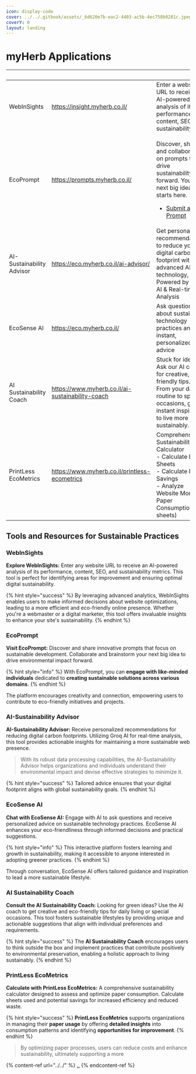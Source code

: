 ```yaml
---
icon: display-code
cover: ../../.gitbook/assets/_6d620e7b-eac2-4403-ac5b-4ec758b0281c.jpeg
coverY: 0
layout: landing
---
```


# myHerb Applications

<table data-view="cards"><thead><tr><th></th><th data-type="content-ref"></th><th></th><th><select><option value="PJubOpNy2Gbt" label="Production In Review" color="blue"></option></select></th><th data-type="rating" data-max="5"></th><th data-hidden data-card-cover data-type="files"></th></tr></thead><tbody><tr><td>WebInSights</td><td><a href="https://insight.myherb.co.il/">https://insight.myherb.co.il/</a></td><td>Enter a website URL to receive an AI-powered analysis of its performance, content, SEO, and sustainability.</td><td><span data-option="PJubOpNy2Gbt">Production In Review</span></td><td>5</td><td><a href="../../.gitbook/assets/WebInSight-AI-Powered-Website-Analysis-Optimization-06-21-2025_02_37_PM.png">WebInSight-AI-Powered-Website-Analysis-Optimization-06-21-2025_02_37_PM.png</a></td></tr><tr><td>EcoPrompt</td><td><a href="https://prompts.myherb.co.il/">https://prompts.myherb.co.il/</a></td><td><p>Discover, share, and collaborate on prompts to drive sustainability forward. Your next big idea starts here.</p><ul><li><a href="https://prompts.myherb.co.il/prompts/submit">Submit a Prompt</a></li></ul></td><td><span data-option="PJubOpNy2Gbt">Production In Review</span></td><td>4</td><td><a href="../../.gitbook/assets/EcoPrompts-Sustainability-Prompt-Bank-06-21-2025_10_35_PM.png">EcoPrompts-Sustainability-Prompt-Bank-06-21-2025_10_35_PM.png</a></td></tr><tr><td>AI-Sustainability Advisor</td><td><a href="https://eco.myherb.co.il/ai-advisor/">https://eco.myherb.co.il/ai-advisor/</a></td><td>Get personalized recommendations to reduce your digital carbon footprint with advanced AI technology, Powered by Groq AI &#x26; Real-time Analysis</td><td><span data-option="PJubOpNy2Gbt">Production In Review</span></td><td>5</td><td><a href="../../.gitbook/assets/EcoSense-Sustainable-Device-Usage-06-21-2025_01_26_PM.png">EcoSense-Sustainable-Device-Usage-06-21-2025_01_26_PM.png</a></td></tr><tr><td>EcoSense AI</td><td><a href="https://eco.myherb.co.il/">https://eco.myherb.co.il/</a></td><td>Ask questions about sustainable technology practices and get instant, personalized advice</td><td><span data-option="PJubOpNy2Gbt">Production In Review</span></td><td>5</td><td><a href="../../.gitbook/assets/EcoSense-Sustainable-Device-Usage-06-21-2025_01_18_PM.png">EcoSense-Sustainable-Device-Usage-06-21-2025_01_18_PM.png</a></td></tr><tr><td>AI Sustainability Coach</td><td><a href="https://www.myherb.co.il/ai-sustainability-coach">https://www.myherb.co.il/ai-sustainability-coach</a></td><td>Stuck for ideas? Ask our AI coach for creative, eco-friendly tips. From your daily routine to special occasions, get instant inspiration to live more sustainably.</td><td><span data-option="PJubOpNy2Gbt">Production In Review</span></td><td>5</td><td><a href="../../.gitbook/assets/AI-Sustainability-Coach-myHerb-06-21-2025_10_40_PM.png">AI-Sustainability-Coach-myHerb-06-21-2025_10_40_PM.png</a></td></tr><tr><td>PrintLess EcoMetrics</td><td><a href="https://www.myherb.co.il/printless-ecometrics">https://www.myherb.co.il/printless-ecometrics</a></td><td>Comprehensive Sustainability Calculator<br>- Calculate by Sheets<br>- Calculate by Savings<br>- Analyze Website Monthly Paper Consumption (A4 sheets)</td><td><span data-option="PJubOpNy2Gbt">Production In Review</span></td><td>5</td><td><a href="../../.gitbook/assets/PrintLess-EcoMetrics-myHerb-06-21-2025_10_00_PM.png">PrintLess-EcoMetrics-myHerb-06-21-2025_10_00_PM.png</a></td></tr></tbody></table>

## Tools and Resources for Sustainable Practices

### WebInSights

**Explore WebInSights:** Enter any website URL to receive an AI-powered analysis of its performance, content, SEO, and sustainability metrics. This tool is perfect for identifying areas for improvement and ensuring optimal digital sustainability.&#x20;

{% hint style="success" %}
By leveraging advanced analytics, WebInSights enables users to make informed decisions about website optimizations, leading to a more efficient and eco-friendly online presence. Whether you're a webmaster or a digital marketer, this tool offers invaluable insights to enhance your site's sustainability.
{% endhint %}

### EcoPrompt

**Visit EcoPrompt:** Discover and share innovative prompts that focus on sustainable development. Collaborate and brainstorm your next big idea to drive environmental impact forward.&#x20;

{% hint style="info" %}
With EcoPrompt, you can **engage with like-minded individuals** dedicated to **creating sustainable solutions across various domains**.&#x20;
{% endhint %}

The platform encourages creativity and connection, empowering users to contribute to eco-friendly initiatives and projects.

### AI-Sustainability Advisor

**AI-Sustainability Advisor:** Receive personalized recommendations for reducing digital carbon footprints. Utilizing Groq AI for real-time analysis, this tool provides actionable insights for maintaining a more sustainable web presence.&#x20;

> With its robust data processing capabilities, the AI-Sustainability Advisor helps organizations and individuals understand their environmental impact and devise effective strategies to minimize it.&#x20;

{% hint style="success" %}
Tailored advice ensures that your digital footprint aligns with global sustainability goals.
{% endhint %}

### EcoSense AI

**Chat with EcoSense AI:** Engage with AI to ask questions and receive personalized advice on sustainable technology practices. EcoSense AI enhances your eco-friendliness through informed decisions and practical suggestions.&#x20;

{% hint style="info" %}
This interactive platform fosters learning and growth in sustainability, making it accessible to anyone interested in adopting greener practices.&#x20;
{% endhint %}

Through conversation, EcoSense AI offers tailored guidance and inspiration to lead a more sustainable lifestyle.

### AI Sustainability Coach

**Consult the AI Sustainability Coach:** Looking for green ideas? Use the AI coach to get creative and eco-friendly tips for daily living or special occasions. This tool fosters sustainable lifestyles by providing unique and actionable suggestions that align with individual preferences and requirements.&#x20;

{% hint style="success" %}
The **AI Sustainability Coach** encourages users to think outside the box and implement practices that contribute positively to environmental preservation, enabling a holistic approach to living sustainably.
{% endhint %}

### PrintLess EcoMetrics

**Calculate with PrintLess EcoMetrics:** A comprehensive sustainability calculator designed to assess and optimize paper consumption. Calculate sheets used and potential savings for increased efficiency and reduced waste.&#x20;

{% hint style="success" %}
**PrintLess EcoMetrics** supports organizations in managing their **paper usage** by offering **detailed insights** into consumption patterns and identifying **opportunities for improvement**.&#x20;
{% endhint %}

> By optimizing paper processes, users can reduce costs and enhance sustainability, ultimately supporting a more

{% content-ref url="../../" %}
[..](../../)
{% endcontent-ref %}


